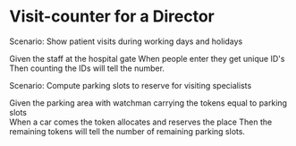 # Visit-counter for a Director

Scenario: Show patient visits during working days and holidays

  Given the staff at the hospital gate
  When people enter they get unique ID's
  Then counting the IDs will tell the number.

Scenario: Compute parking slots to reserve for visiting specialists

  Given the parking area with watchman carrying the tokens
  equal to parking slots  
  When a car comes the token allocates and reserves the place
  Then the remaining tokens will tell the number of remaining parking slots.
